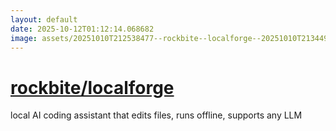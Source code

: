 ```yaml
---
layout: default
date: 2025-10-12T01:12:14.068682
image: assets/20251010T212538477--rockbite--localforge--20251010T213449722--cropped.png
---
```


# [rockbite/localforge](https://github.com/rockbite/localforge)

local AI coding assistant that edits files, runs offline, supports any LLM
